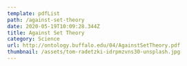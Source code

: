 ```yaml
---
template: pdfList
path: /against-set-theory
date: 2020-05-19T10:09:28.344Z
title: Against Set Theory
category: Science
url: http://ontology.buffalo.edu/04/AgainstSetTheory.pdf
thumbnail: /assets/tom-radetzki-idrpmzvns30-unsplash.jpg
---
```

